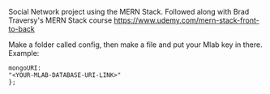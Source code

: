 Social Network project using the MERN Stack. Followed along with Brad Traversy's MERN Stack course https://www.udemy.com/mern-stack-front-to-back

Make a folder called config, then make a file and put your Mlab key in there. Example:

```module.exports = {
mongoURI:
"<YOUR-MLAB-DATABASE-URI-LINK>"
};

```
